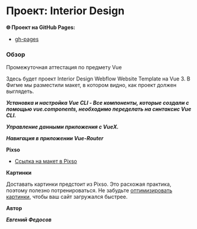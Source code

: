 # Проект: Interior Design

**🌐 Проект на GitHub Pages:**

- [gh-pages](https://newet7.github.io/Interno-vue3/)

### Обзор

Промежуточная аттестация по предмету Vue

Здесь будет проект Interior Design Webflow Website Template на Vue 3.
В Фигме мы разместили макет, в котором видно, как проект должен выглядеть.

**_Установка и настройка Vue CLI - Все компоненты, которые создали с помощью vue.components, необходимо переделать на синтаксис Vue CLI._**

**_Управление данными приложения с VueX._**

**_Навигация в приложении Vue-Router_**

**Pixso**

- [Ссылка на макет в Pixso](https://pixso.net/app/editor/-tTdkNDfox2TjoZqLg9S4w?page-id=1%3A5&item-id=20%3A14)

**Картинки**

Доставать картинки предстоит из Pixso. Это расхожая практика, поэтому полезно потренироваться.
Не забудьте [оптимизировать картинки](https://tinypng.com/), чтобы ваш сайт загружался быстрее.

**Автор**

**_Евгений Федосов_**

